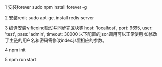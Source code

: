 1 安装forever
sudo npm install forever -g

2 安装redis
sudo apt-get install redis-server

3 编译安装wificoind启动并同步完区块链
  host: 'localhost',
  port: 9665,
  user: 'test',
  pass: 'admin',
  timeout: 30000
以下配置的json调用可以正常使用
如修改了主链的用户名和密码需修改index.js里相应的参数。

4 npm init


5 npm run start


